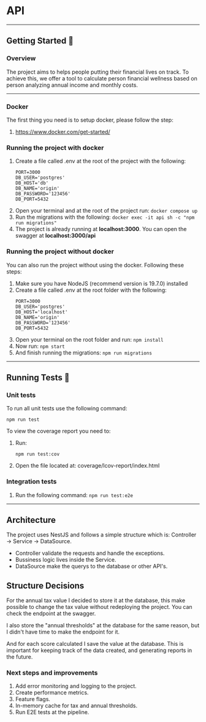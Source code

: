#  API
---

## Getting Started 🚀

### Overview
The project aims to helps people putting their financial lives on track. To achieve this, we offer a tool to calculate person financial wellness based on person analyzing annual income and monthly costs. 

---
### Docker
The first thing you need is to setup docker, please follow the step: 
1. https://www.docker.com/get-started/

### Running the project with docker
1. Create a file called .env at the root of the project with the following:
    ```
    PORT=3000
    DB_USER='postgres'
    DB_HOST='db'
    DB_NAME='origin'
    DB_PASSWORD='123456'
    DB_PORT=5432 
    ```
2. Open your terminal and at the root of the project run:
 ```docker compose up```
3. Run the migrations with the following:
  ```docker exec -it api sh -c "npm run migrations"```
4. The project is already running at **localhost:3000**. You can open the swagger at **localhost:3000/api**

### Running the project without docker
You can also run the project without using the docker. Following these steps:
1. Make sure you have NodeJS (recommend version is 19.7.0) installed
2. Create a file called .env at the root folder with the following:
    ```
    PORT=3000
    DB_USER='postgres'
    DB_HOST='localhost'
    DB_NAME='origin'
    DB_PASSWORD='123456'
    DB_PORT=5432 
    ```
3. Open your terminal on the root folder and run: 
  ```npm install```
3. Now run:
  ```npm start```
4. And finish running the migrations:
  ```npm run migrations```

---
## Running Tests 🧪

### Unit tests

To run all unit tests use the following command:
  ```
  npm run test
  ```

To view the coverage report you need to:
1. Run:
    ```
    npm run test:cov
    ```
2. Open the file located at:
coverage/lcov-report/index.html

### Integration tests
1. Run the following command:
  ```npm run test:e2e```

--- 
## Architecture 
The project uses NestJS and follows a simple structure which is:
Controller → Service → DataSource.

-  Controller validate the requests and handle the exceptions.
-  Bussiness logic lives inside the Service.
-  DataSource make the querys to the database or other API's.

## Structure Decisions
For the annual tax value I decided to store it at the database, this make possible to change the tax value without redeploying the project. You can check the endpoint at the swagger.

I also store the "annual thresholds" at the database for the same reason, but I didn't have time to make the endpoint for it.

And for each score calculated I save the value at the database. This is important for keeping track of the data created, and generating reports in the future.

### Next steps and improvements
1. Add error monitoring and logging to the project.
2. Create performance metrics.
3. Feature flags.
4. In-memory cache for tax and annual thresholds.
5. Run E2E tests at the pipeline.
